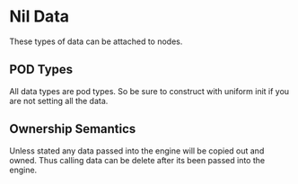 # Nil Data

These types of data can be attached to nodes.

## POD Types

All data types are pod types. So be sure to construct with uniform init if you are not setting all the data.

## Ownership Semantics

Unless stated any data passed into the engine will be copied out and owned. Thus calling data can be delete after its been passed into the engine.

